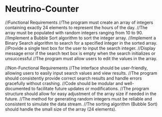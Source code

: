 # Neutrino-Counter
//Functional Requirements
//The program must create an array of integers containing exactly 24 elements to represent the hours of the day.
//The array must be populated with random integers ranging from 10 to 90.
//Implement a Bubble Sort algorithm to sort the integer array.
//Implement a Binary Search algorithm to search for a specified integer in the sorted array.
//Provide a single text box for the user to input the search integer.
//Display message error if the search text box is empty when the search initializes or unsuccessful 
//The program must allow users to edit the values in the array.

//Non-Functional Requirements
//The interface should be user-friendly, allowing users to easily input search values and view results.
//The program should consistently provide correct search results and handle errors gracefully without crashing.
//Code should be modular and well-documented to facilitate future updates or modifications.
//The program structure should allow for easy adjustment of the array size if needed in the future.
//The method for generating random integers must be reliable and consistent to simulate the data stream.
//The sorting algorithm (Bubble Sort) should handle the small size of the array (24 elements).
